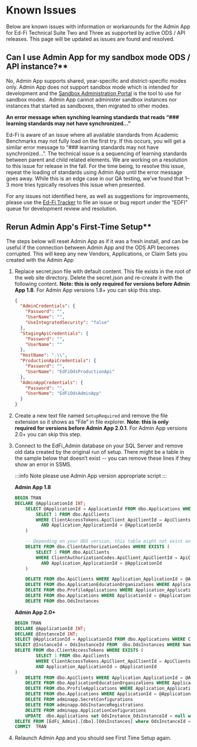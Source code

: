 # Known Issues

Below are known issues with information or workarounds for the Admin App for
Ed-Fi Technical Suite Two and Three as supported by active ODS / API releases.
This page will be updated as issues are found and resolved.

## Can I use Admin App for my sandbox mode ODS / API instance?**

No, Admin App supports shared, year-specific and district-specific modes only.
Admin App does not support sandbox mode which is intended for development and
the [Sandbox Administration
Portal](https://edfi.atlassian.net/wiki/display/ODSAPIS3V520/Using+the+Sandbox+Administration+Portal)
is the tool to use for sandbox modes.  Admin App cannot administer sandbox
instances nor instances that started as sandboxes, then migrated to other modes.

**An error message when synching learning standards that reads “### learning
standards may not have synchronized…”**

Ed-Fi is aware of an issue where all available standards from Academic
Benchmarks may not fully load on the first try. If this occurs, you will get a
similar error message to “### learning standards may not have synchronized…”.
The technical issue is a sequencing of learning standards between parent and
child related elements. We are working on a resolution to this issue for release
in the fall. For the time being, to resolve this issue, repeat the loading of
standards using Admin App until the error message goes away. While this is an
edge case in our QA testing, we've found that 1–3 more tries typically resolves
this issue when presented.

For any issues not identified here, as well as suggestions for improvements,
please use the [Ed-Fi Tracker](https://tracker.ed-fi.org) to file an issue or
bug report under the "EDFI" queue for development review and resolution.

## Rerun Admin App's First-Time Setup**

The steps below will reset Admin App as if it was a fresh install, and can be
useful if the connection between Admin App and the ODS API becomes corrupted.
This will keep any new Vendors, Applications, or Claim Sets you created with the
Admin App

1.  Replace secret.json file with default content. This file exists in the root
    of the web site directory. Delete the secret.json and re-create it with the
    following content. **Note: this is only required for versions before Admin
    App 1.8**. For Admin App versions 1.8+ you can skip this step.

    ```json
    {
      "AdminCredentials": {
        "Password": "",
        "UserName": "",
        "UseIntegratedSecurity": "false"
      },
      "StagingApiCredentials": {
        "Password": "",
        "UserName": ""
      },
      "HostName": ".\\",
      "ProductionApiCredentials": {
        "Password": "",
        "UserName": "EdFiOdsProductionApi"
      },
      "AdminAppCredentials": {
        "Password": "",
        "UserName": "EdFiOdsAdminApp"
      }
    }
    ```

2.  Create a new text file named `SetupRequired` and remove the file extension
    so it shows as “File” in file explorer. **Note: this is only required for
    versions before Admin App 2.0.1**. For Admin App versions 2.0+ you can skip
    this step.
3.  Connect to the EdFi\_Admin database on your SQL Server and remove old data
    created by the original run of setup. There might be a table in the sample
    below that doesn’t exist -- you can remove these lines if they show an error
    in SSMS.

    :::info Note
      please use Admin App version appropriate script
    :::

    **Admin App 1.8**

    ```sql
    BEGIN TRAN
    DECLARE @ApplicationId INT;
        SELECT @ApplicationId = ApplicationId FROM dbo.Applications WHERE ApplicationName = 'Ed-Fi ODS Admin App'    DELETE FROM dbo.ClientAccessTokens WHERE EXISTS (
            SELECT 1 FROM dbo.ApiClients
            WHERE ClientAccessTokens.ApiClient_ApiClientId = ApiClients.ApiClientId
              AND Application_ApplicationId = @ApplicationId
        )

        -- Depending on your ODS version, this table might not exist and can be safely removed from the query
        DELETE FROM dbo.ClientAuthorizationCodes WHERE EXISTS (
            SELECT 1 FROM dbo.ApiClients
            WHERE ClientAuthorizationCodes.ApiClient_ApiClientId = ApiClients.ApiClientId
              AND Application_ApplicationId = @ApplicationId
        )

        DELETE FROM dbo.ApiClients WHERE Application_ApplicationId = @ApplicationId
        DELETE FROM dbo.ApplicationEducationOrganizations WHERE Application_ApplicationId = @ApplicationId
        DELETE FROM dbo.ProfileApplications WHERE Application_ApplicationId = @ApplicationId
        DELETE FROM dbo.Applications WHERE ApplicationId = @ApplicationId
        DELETE FROM dbo.OdsInstances

    ```

    **Admin App 2.0+**

    ```sql
    BEGIN TRAN
    DECLARE @ApplicationId INT;
    DECLARE @InstanceId INT;
    SELECT @ApplicationId = ApplicationId FROM dbo.Applications WHERE ClaimSetName = 'Ed-Fi ODS Admin App'
    SELECT @InstanceId = OdsInstanceId FROM  dbo.OdsInstances WHERE Name ='EdFi ODS'  --default instance name may vary
    DELETE FROM dbo.ClientAccessTokens WHERE EXISTS (
            SELECT 1 FROM dbo.ApiClients
            WHERE ClientAccessTokens.ApiClient_ApiClientId = ApiClients.ApiClientId
            AND Application_ApplicationId = @ApplicationId
    )
        DELETE FROM dbo.ApiClients WHERE Application_ApplicationId = @ApplicationId
        DELETE FROM dbo.ApplicationEducationOrganizations WHERE Application_ApplicationId = @ApplicationId
        DELETE FROM dbo.ProfileApplications WHERE Application_ApplicationId = @ApplicationId
        DELETE FROM dbo.Applications WHERE ApplicationId = @ApplicationId
        DELETE FROM adminapp.SecretConfigurations
    	DELETE FROM adminapp.OdsInstanceRegistrations
    	DELETE FROM adminapp.ApplicationConfigurations
    	UPDATE  dbo.Applications set OdsInstance_OdsInstanceId = null where OdsInstance_OdsInstanceId = @InstanceId
    DELETE FROM [EdFi_Admin].[dbo].[OdsInstances] where OdsInstanceId = @InstanceId
    COMMIT  TRAN

    ```

4.  Relaunch Admin App and you should see First Time Setup again.
